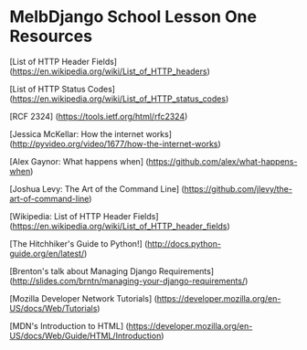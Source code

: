 # MelbDjango School Lesson One Resources

[List of HTTP Header Fields]
(https://en.wikipedia.org/wiki/List_of_HTTP_headers)

[List of HTTP Status Codes]
(https://en.wikipedia.org/wiki/List_of_HTTP_status_codes)

[RCF 2324]
(https://tools.ietf.org/html/rfc2324)

[Jessica McKellar: How the internet works]
(http://pyvideo.org/video/1677/how-the-internet-works)

[Alex Gaynor: What happens when]
(https://github.com/alex/what-happens-when)

[Joshua Levy: The Art of the Command Line]
(https://github.com/jlevy/the-art-of-command-line)

[Wikipedia: List of HTTP Header Fields]
(https://en.wikipedia.org/wiki/List_of_HTTP_header_fields)

[The Hitchhiker's Guide to Python!]
(http://docs.python-guide.org/en/latest/)

[Brenton's talk about Managing Django Requirements]
(http://slides.com/brntn/managing-your-django-requirements/)

[Mozilla Developer Network Tutorials]
(https://developer.mozilla.org/en-US/docs/Web/Tutorials)

[MDN's Introduction to HTML]
(https://developer.mozilla.org/en-US/docs/Web/Guide/HTML/Introduction)
